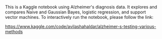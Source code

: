 This is a Kaggle notebook using Alzheimer's diagnosis data. It explores and compares Naive and Gaussian Bayes, logistic regression, and support vector machines. To interactively run the notebook, please follow the link:

https://www.kaggle.com/code/avilashahaldar/alzheimer-s-testing-various-methods
